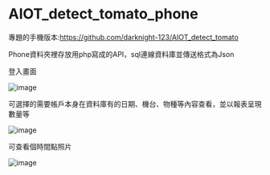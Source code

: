 # AIOT_detect_tomato_phone

專題的手機版本:https://github.com/darknight-123/AIOT_detect_tomato



 Phone資料夾裡存放用php寫成的API，sql連線資料庫並傳送格式為Json


登入畫面

![image](https://github.com/darknight-123/AIOT_detect_tomato_phone/assets/81505859/d0d2b4cd-23d6-4a6c-8722-31e5080b389d)























可選擇的需要帳戶本身在資料庫有的日期、機台、物種等內容查看，並以報表呈現數量等

![image](https://github.com/darknight-123/AIOT_detect_tomato_phone/assets/81505859/e6b45892-f0ff-4de5-864e-f97c340660b3)


可查看個時間點照片

![image](https://github.com/darknight-123/AIOT_detect_tomato_phone/assets/81505859/36324ea2-5ad0-4623-9b92-e966abb076f8)

